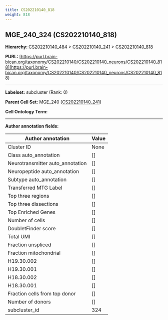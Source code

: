```yaml
---
title: CS202210140_818
weight: 818
---
```

## MGE_240_324 (CS202210140_818)
<b>Hierarchy: </b>
[CS202210140_484](../CS202210140_484) >
[CS202210140_241](../CS202210140_241) >
[CS202210140_818](../CS202210140_818)

**PURL:** [https://purl.brain-bican.org/taxonomy/CS202210140/CS202210140_neurons/CS202210140_818](https://purl.brain-bican.org/taxonomy/CS202210140/CS202210140_neurons/CS202210140_818)

---


**Labelset:** subcluster (Rank: 0)

**Parent Cell Set:** MGE_240 ([CS202210140_241](../CS202210140_241))



**Cell Ontology Term:** 

[MARKER GENES.]: #


---

[TRANSFERRED ANNOTATIONS.]: #


[AUTHOR ANNOTATION FIELDS.]: #


**Author annotation fields:**

| Author annotation | Value |
|-------------------|-------|
|Cluster ID|None|
|Class auto_annotation|[]|
|Neurotransmitter auto_annotation|[]|
|Neuropeptide auto_annotation|[]|
|Subtype auto_annotation|[]|
|Transferred MTG Label|[]|
|Top three regions|[]|
|Top three dissections|[]|
|Top Enriched Genes|[]|
|Number of cells|[]|
|DoubletFinder score|[]|
|Total UMI|[]|
|Fraction unspliced|[]|
|Fraction mitochondrial|[]|
|H19.30.002|[]|
|H19.30.001|[]|
|H18.30.002|[]|
|H18.30.001|[]|
|Fraction cells from top donor|[]|
|Number of donors|[]|
|subcluster_id|324|
